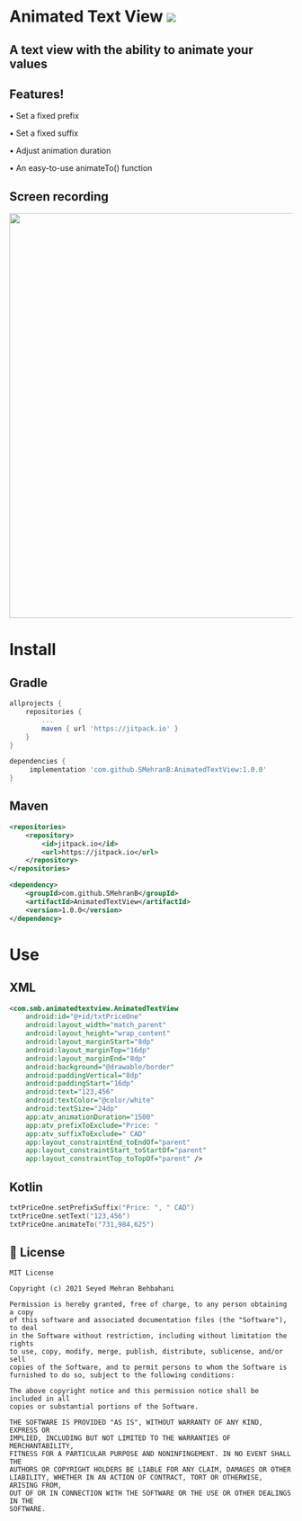 # Animated Text View [![](https://jitpack.io/v/SMehranB/AnimatedTextView.svg)](https://jitpack.io/#SMehranB/AnimatedTextView)

## A text view with the ability to animate your values
 
## Features!

 •	 Set a fixed prefix
 
 •	 Set a fixed suffix
 
 •	 Adjust animation duration
 
 •	 An easy-to-use animateTo() function
 

## Screen recording
 
 <img src="./screen_recording.png" height="720">
 
# Install

 ## Gradle
```groovy
allprojects {
	repositories {
		...
		maven { url 'https://jitpack.io' }
	}
}
```
```groovy
dependencies {
	 implementation 'com.github.SMehranB:AnimatedTextView:1.0.0'
}
```
## Maven
```xml
<repositories>
	<repository>
	    <id>jitpack.io</id>
	    <url>https://jitpack.io</url>
	</repository>
</repositories>
```
```xml
<dependency>
	<groupId>com.github.SMehranB</groupId>
	<artifactId>AnimatedTextView</artifactId>
	<version>1.0.0</version>
</dependency>
 ```
# Use
 
## XML
```xml
<com.smb.animatedtextview.AnimatedTextView
    android:id="@+id/txtPriceOne"
    android:layout_width="match_parent"
    android:layout_height="wrap_content"
    android:layout_marginStart="8dp"
    android:layout_marginTop="16dp"
    android:layout_marginEnd="8dp"
    android:background="@drawable/border"
    android:paddingVertical="8dp"
    android:paddingStart="16dp"
    android:text="123,456"
    android:textColor="@color/white"
    android:textSize="24dp"
    app:atv_animationDuration="1500"
    app:atv_prefixToExclude="Price: "
    app:atv_suffixToExclude=" CAD"
    app:layout_constraintEnd_toEndOf="parent"
    app:layout_constraintStart_toStartOf="parent"
    app:layout_constraintTop_toTopOf="parent" />
 ```

## Kotlin

```kotlin
txtPriceOne.setPrefixSuffix("Price: ", " CAD")
txtPriceOne.setText("123,456")
txtPriceOne.animateTo("731,984,625")
```

## 📄 License
```text
MIT License

Copyright (c) 2021 Seyed Mehran Behbahani

Permission is hereby granted, free of charge, to any person obtaining a copy
of this software and associated documentation files (the "Software"), to deal
in the Software without restriction, including without limitation the rights
to use, copy, modify, merge, publish, distribute, sublicense, and/or sell
copies of the Software, and to permit persons to whom the Software is
furnished to do so, subject to the following conditions:

The above copyright notice and this permission notice shall be included in all
copies or substantial portions of the Software.

THE SOFTWARE IS PROVIDED "AS IS", WITHOUT WARRANTY OF ANY KIND, EXPRESS OR
IMPLIED, INCLUDING BUT NOT LIMITED TO THE WARRANTIES OF MERCHANTABILITY,
FITNESS FOR A PARTICULAR PURPOSE AND NONINFINGEMENT. IN NO EVENT SHALL THE
AUTHORS OR COPYRIGHT HOLDERS BE LIABLE FOR ANY CLAIM, DAMAGES OR OTHER
LIABILITY, WHETHER IN AN ACTION OF CONTRACT, TORT OR OTHERWISE, ARISING FROM,
OUT OF OR IN CONNECTION WITH THE SOFTWARE OR THE USE OR OTHER DEALINGS IN THE
SOFTWARE.
```
